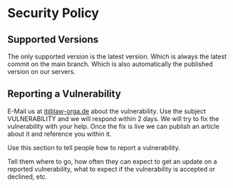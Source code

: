 # Security Policy

## Supported Versions

The only supported version is the latest version. Which is always the latest commit on the main branch.
Which is also automatically the published version on our servers.

## Reporting a Vulnerability

E-Mail us at it@law-orga.de about the vulnerability. Use the subject VULNERABILITY and we will respond within 2 days.
We will try to fix the vulnerability with your help. Once the fix is live we can publish an article about it and reference you within it.

Use this section to tell people how to report a vulnerability.

Tell them where to go, how often they can expect to get an update on a
reported vulnerability, what to expect if the vulnerability is accepted or
declined, etc.
